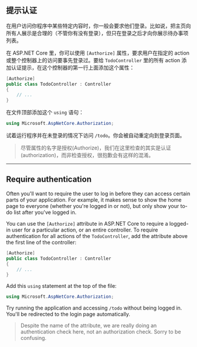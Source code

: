 ## 提示认证

在用户访问你程序中某些特定内容时，你一般会要求他们登录。比如说，把主页向所有人展示是合理的（不管你有没有登录），但只在登录之后才向你展示待办事项列表。

在 ASP.NET Core 里，你可以使用 `[Authorize]` 属性，要求用户在指定的 action 或整个控制器上的访问要事先登录过。要给 `TodoController` 里的所有 action 添加认证提示，在这个控制器的第一行上面添加这个属性：

```csharp
[Authorize]
public class TodoController : Controller
{
    // ...
}
```

在文件顶部添加这个 `using` 语句：

```csharp
using Microsoft.AspNetCore.Authorization;
```

试着运行程序并在未登录的情况下访问 `/todo`。你会被自动重定向到登录页面。

> 尽管属性的名字是授权(Authorize)，我们在这里检查的其实是认证(authorization)，而非检查授权，很抱歉会有这样的混淆。

---

## Require authentication

Often you'll want to require the user to log in before they can access certain parts of your application. For example, it makes sense to show the home page to everyone (whether you're logged in or not), but only show your to-do list after you've logged in.

You can use the `[Authorize]` attribute in ASP.NET Core to require a logged-in user for a particular action, or an entire controller. To require authentication for all actions of the `TodoController`, add the attribute above the first line of the controller:

```csharp
[Authorize]
public class TodoController : Controller
{
    // ...
}
```

Add this `using` statement at the top of the file:

```csharp
using Microsoft.AspNetCore.Authorization;
```

Try running the application and accessing `/todo` without being logged in. You'll be redirected to the login page automatically.

> Despite the name of the attribute, we are really doing an authentication check here, not an authorization check. Sorry to be confusing.
